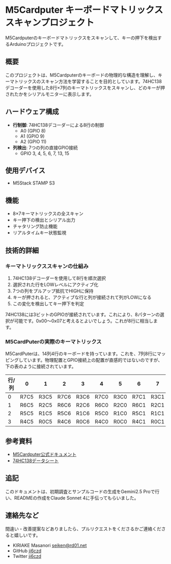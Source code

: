 # M5Cardputer キーボードマトリックススキャンプロジェクト

M5Cardputerのキーボードマトリックスをスキャンして、キーの押下を検出するArduinoプロジェクトです。

## 概要

このプロジェクトは、M5Cardputerのキーボードの物理的な構造を理解し、キーマトリックスのスキャン方法を学習することを目的としています。74HC138デコーダーを使用した8行×7列のキーマトリックスをスキャンし、どのキーが押されたかをシリアルモニターに表示します。

## ハードウェア構成

- **行制御**: 74HC138デコーダーによる8行の制御
  - A0 (GPIO 8)
  - A1 (GPIO 9)
  - A2 (GPIO 11)
- **列検出**: 7つの列の直接GPIO接続
  - GPIO 3, 4, 5, 6, 7, 13, 15

## 使用デバイス

- M5Stack STAMP S3

## 機能

- 8×7キーマトリックスの全スキャン
- キー押下の検出とシリアル出力
- チャタリング防止機能
- リアルタイムキー状態監視

## 技術的詳細

### キーマトリックススキャンの仕組み

1. 74HC138デコーダーを使用して8行を順次選択
2. 選択された行をLOWレベルにアクティブ化
3. 7つの列をプルアップ抵抗でHIGHに保持
4. キーが押されると、アクティブな行と列が接続されて列がLOWになる
5. この変化を検出してキー押下を判定

74HC138には3ビットのGPIOが接続されています。これにより、8パターンの選択が可能です。0x00～0x07と考えるとよいでしょう。これが8行に相当します。

### M5CardPuterの実際のキーマトリックス

M5CardPuterは、14列4行のキーボードを持っています。これを、7列8行にマッピングしています。物理配置とGPIO接続上の配置が直感的ではないのですが、下の表のように接続されています。

| 行/列 | 0 | 1 | 2 | 3 | 4 | 5 | 6 | 7 | 8 | 9 | 10 | 11 | 12 | 13 |
|-------|---|---|---|---|---|---|---|---|---|---|---|---|---|---|
| 0     | R7C5 | R3C5 | R7C6 | R3C6 | R7C0 | R3C0 | R7C1  | R3C1 | R7C2 | R3C2 | R7C3 | R3C3 | R7C4 | R3C4 |
| 1     | R6C5 | R2C5 | R6C6 | R2C6 | R6C0 | R2C0 | R6C1  | R2C1 | R6C2 | R2C2 | R6C3 | R2C3 | R6C4 | R2C4 |
| 2     | R5C5 | R1C5 | R5C6 | R1C6 | R5C0 | R1C0 | R5C1  | R1C1 | R5C2 | R1C2 | R5C3 | R1C3 | R5C4 | R1C4 |
| 3     | R4C5 | R0C5 | R4C6 | R0C6 | R4C0 | R0C0 | R4C1  | R0C1 | R4C2 | R0C2 | R4C3 | R0C3 | R4C4 | R0C4 |

## 参考資料

- [M5Cardputer公式ドキュメント](https://docs.m5stack.com/en/core/Cardputer)
- [74HC138データシート](https://www.ti.com/lit/ds/symlink/sn74hc138.pdf)

## 追記

このドキュメントは、初期調査とサンプルコードの生成をGemini2.5 Proで行い、READMEの作成をClaude Sonnet 4に手伝ってもらいました。

## 連絡先など

間違い・改善提案などありましたら、プルリクエストをくださるかご連絡くださると嬉しいです。

- KIRIAKE Masanori [seiken@rd01.net](mailto:seiken@rd01.net)
- GitHub [ji6czd](https://github.com/ji6czd)
- Twitter [ji6czd](https://x.com/ji6czd)
